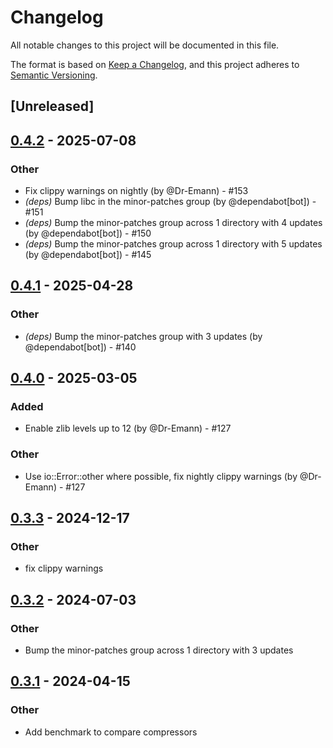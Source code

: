 # Changelog
All notable changes to this project will be documented in this file.

The format is based on [Keep a Changelog](https://keepachangelog.com/en/1.0.0/),
and this project adheres to [Semantic Versioning](https://semver.org/spec/v2.0.0.html).

## [Unreleased]

## [0.4.2](https://github.com/Dr-Emann/applesauce/compare/applesauce-core-v0.4.1...applesauce-core-v0.4.2) - 2025-07-08

### Other
- Fix clippy warnings on nightly (by @Dr-Emann) - #153
- *(deps)* Bump libc in the minor-patches group (by @dependabot[bot]) - #151
- *(deps)* Bump the minor-patches group across 1 directory with 4 updates (by @dependabot[bot]) - #150
- *(deps)* Bump the minor-patches group across 1 directory with 5 updates (by @dependabot[bot]) - #145

## [0.4.1](https://github.com/Dr-Emann/applesauce/compare/applesauce-core-v0.4.0...applesauce-core-v0.4.1) - 2025-04-28

### Other
- *(deps)* Bump the minor-patches group with 3 updates (by @dependabot[bot]) - #140

## [0.4.0](https://github.com/Dr-Emann/applesauce/compare/applesauce-core-v0.3.5...applesauce-core-v0.4.0) - 2025-03-05

### Added
- Enable zlib levels up to 12 (by @Dr-Emann) - #127

### Other
- Use io::Error::other where possible, fix nightly clippy warnings (by @Dr-Emann) - #127

## [0.3.3](https://github.com/Dr-Emann/applesauce/compare/applesauce-core-v0.3.2...applesauce-core-v0.3.3) - 2024-12-17

### Other

- fix clippy warnings

## [0.3.2](https://github.com/Dr-Emann/applesauce/compare/applesauce-core-v0.3.1...applesauce-core-v0.3.2) - 2024-07-03

### Other
- Bump the minor-patches group across 1 directory with 3 updates

## [0.3.1](https://github.com/Dr-Emann/applesauce/compare/applesauce-core-v0.3.0...applesauce-core-v0.3.1) - 2024-04-15

### Other
- Add benchmark to compare compressors
